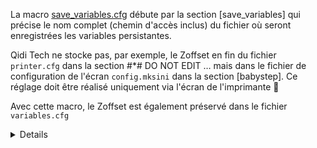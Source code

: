 La macro [save_variables.cfg](./MyConfiguration/macros/save_variables.cfg) débute par la section [save_variables]
qui précise le nom complet (chemin d'accès inclus) du fichier où seront enregistrées les variables persistantes.

Qidi Tech ne stocke pas, par exemple, le Zoffset en fin du fichier `printer.cfg` dans la section #*# DO NOT EDIT … mais
dans le fichier de configuration de l'écran `config.mksini` dans la section [babystep]. Ce réglage doit être réalisé uniquement via l'écran 
de l'imprimante 🙁

Avec cette macro, le Zoffset est également préservé dans le fichier `variables.cfg`

<details>
```
# Useful parameters and macros
[save_variables]
filename: /home/mks/klipper_config/variables.cfg

[respond]

[gcode_macro SET_GCODE_OFFSET]
description: Saving Z-Offset
rename_existing: _SET_GCODE_OFFSET
gcode:
  {% if printer.save_variables.variables.zoffset %}
    {% set zoffset = printer.save_variables.variables.zoffset %}
  {% else %}
    {% set zoffset = {'z': None} %}
  {% endif %}
  {% set ns = namespace(zoffset={'z': zoffset.z}) %}
  _SET_GCODE_OFFSET {% for p in params %}{'%s=%s '% (p, params[p])}{% endfor %}
  {%if 'Z' in params %}{% set null = ns.zoffset.update({'z': params.Z}) %}{% endif %}
  {%if 'Z_ADJUST' in params %}
    {%if ns.zoffset.z == None %}{% set null = ns.zoffset.update({'z': 0}) %}{% endif %}
      {% set null = ns.zoffset.update({'z': (ns.zoffset.z | float) + (params.Z_ADJUST | float)}) %}
  {% endif %}
  SAVE_VARIABLE VARIABLE=zoffset VALUE="{ns.zoffset}"

[delayed_gcode LOAD_GCODE_OFFSETS]
initial_duration: 2
gcode:
  {% if printer.save_variables.variables.zoffset %}
    {% set zoffset = printer.save_variables.variables.zoffset %}
    _SET_GCODE_OFFSET {% for axis, offset in zoffset.items() if zoffset[axis] %}{ "%s=%s " % (axis, offset) }{% endfor %}
    { action_respond_info("Z-Offset loaded from variables.cfg file: %s" % (zoffset)) }
  {% endif %}
```  
</details>

